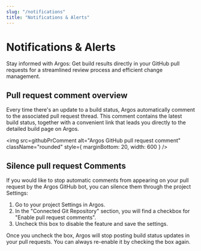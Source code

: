 ```yaml
---
slug: "/notifications"
title: "Notifications & Alerts"
---
```



# Notifications & Alerts

Stay informed with Argos: Get build results directly in your GitHub pull requests for a streamlined review process and efficient change management.

## Pull request comment overview

Every time there's an update to a build status, Argos automatically comment to the associated pull request thread. This comment contains the latest build status, together with a convenient link that leads you directly to the detailed build page on Argos.

<img
  src=githubPrComment
  alt="Argos GitHub pull request comment"
  className="rounded"
  style={ marginBottom: 20, width: 600 }
/>

## Silence pull request Comments

If you would like to stop automatic comments from appearing on your pull request by the Argos GitHub bot, you can silence them through the project Settings:

1. Go to your project Settings in Argos.
2. In the "Connected Git Repository" section, you will find a checkbox for "Enable pull request comments".
3. Uncheck this box to disable the feature and save the settings.

Once you uncheck the box, Argos will stop posting build status updates in your pull requests. You can always re-enable it by checking the box again.
